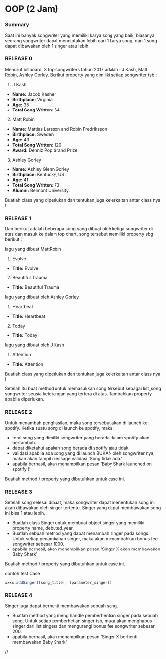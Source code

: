 # **OOP (2 Jam)**

### Summary
Saat ini banyak songwriter yang memiliki karya song yang baik, biasanya seorang songwriter dapat menciptakan lebih dari 1 karya song, dan 1 song dapat dibawakan oleh 1 singer atau lebih.

### RELEASE 0
Menurut billboard, 3 top songwriters tahun 2017 adalah : J Kash, Matt Robin, Ashley Gorley. Berikut property yang dimiliki setiap songwriter tsb :

1. J Kash
  * **Name:** Jacob Kasher
  * **Birthplace:** Virginia
  * **Age:** 35
  * **Total Song Written:** 64

2. Matt Robin
  * **Name:** Mattias Larsson and Robin Fredriksson
  * **Birthplace:** Sweden
  * **Age:** 43
  * **Total Song Written:** 120
  * **Award:** Denniz Pop Grand Prize

3. Ashley Gorley
  * **Name:** Ashley Glenn Gorley
  * **Birthplace:** Kentucky, US
  * **Age:** 41
  * **Total Song Written:** 73
  * **Alumni:** Belmont University.

Buatlah class yang diperlukan dan tentukan juga keterkaitan antar class nya !


### RELEASE 1
Dan berikut adalah beberapa song yang dibuat oleh ketiga songwriter di atas dan masuk ke dalam top chart, song tersebut memiliki property sbg berikut :

lagu yang dibuat MattRobin
1. Evolve
  * **Title:** Evolve

2. Beautiful Trauma
  * **Title:** Beautiful Trauma

lagu yang dibuat oleh Ashley Gorley
1. Heartbeat
  * **Title:** Heartbeat

2. Today
  * **Title:** Today

lagu yang dibuat oleh J Kash
1. Attention
  * **Title:** Attention

Buatlah class yang diperlukan dan tentukan juga keterkaitan antar class nya !  

Setelah itu buat method untuk memasukkan song tersebut sebagai list_song songwriter seusia keterangan yang tertera di atas. Tambahkan property apabila diperlukan.

### RELEASE 2
Untuk menambah penghasilan, maka song tersebut akan di launch ke spotify. Ketika suatu song di launch ke spotify, maka :
 - total song yang dimiliki songwriter yang berada dalam spotify akan bertambah.
 - dapat diketahui apakah song berada di spotify atau tidak
 - validasi apabila ada song yang di launch BUKAN oleh songwriter nya, makan akan tampil message validasi 'Song tidak ada.'
 - apabila berhasil, akan menampilkan pesan 'Baby Shark launched on spotify !'

Buatlah method / property yang dibutuhkan untuk case ini.  

### RELEASE 3
Setelah song selesai dibuat, maka songwriter dapat menentukan song ini akan dibawakan oleh singer tertentu. Singer yang dapat membawakan song ini bisa 1 atau lebih.
  - Buatlah class Singer untuk membuat object singer yang memiliki property name, debuted_year.  
  - Buatlah sebuah method yang dapat menambah singer pada songs. Untuk setiap penambahan singer, maka akan menambahkan bonus fee songwriter sebesar 1000.
  - apabila berhasil, akan menampilkan pesan 'Singer X akan membawakan Baby Shark'

Buatlah method / property yang dibutuhkan untuk case ini.  

contoh test Case
```javascript
xxxx.addSinger([song_title], [parameter_singer])
```

### RELEASE 4
Singer juga dapat berhenti membawakan sebuah song.
  - Buatlah method yang meng handle pemberhentian singer pada sebuah song. Untuk setiap pemberhetian singer tsb, maka akan menghapus singer dari list singers dan mengurangi bonus fee songwriter sebesar 200.
  - apabila berhasil, akan menampilkan pesan 'Singer X berhenti membawakan Baby Shark'




















//
